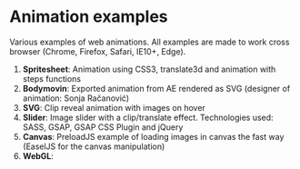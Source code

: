 # Animation examples
Various examples of web animations.
All examples are made to work cross browser (Chrome, Firefox, Safari, IE10+, Edge).

1. <b>Spritesheet</b>: Animation using CSS3, translate3d and animation with steps functions    
2. <b>Bodymovin</b>: Exported animation from AE rendered as SVG (designer of animation: Sonja Račanović)  
3. <b>SVG</b>: Clip reveal animation with images on hover  
4. <b>Slider</b>: Image slider with a clip/translate effect. Technologies used: SASS, GSAP, GSAP CSS Plugin and jQuery  
5. <b>Canvas</b>: PreloadJS example of loading images in canvas the fast way (EaselJS for the canvas manipulation)  
6. <b>WebGL</b>: 

